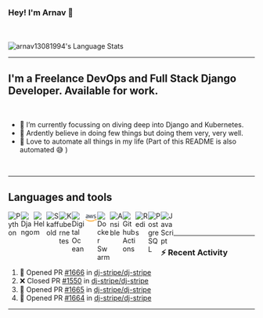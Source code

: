 ### Hey! I'm Arnav  👋



<br />
<br />
<img alt="arnav13081994's Language Stats" src="https://github-readme-stats.vercel.app/api/top-langs/?username=arnav13081994&layout=compact&theme=dracula" />
<br />


<!-- 
     ___________
   /  HEY HEY HEY  \
   \     👋👋👋   /
     -----------
       \   ^___^
        \  (O O)\_________
           (___)\         )\/\
                ||------w |
                ||       ||

-->

<!-- [![Website](https://img.shields.io/website?label=arnav13081994.com&style=for-the-badge&url=https%3A%2F%2Farnav13081994.com)](https://arnav13081994.com) -->

---

## I'm a Freelance DevOps and Full Stack Django Developer. Available for work.
<br />

- 🌱 I’m currently focussing on diving deep into Django and Kubernetes.
- 🔭 Ardently believe in doing few things but doing them very, very well.
- 🤖 Love to automate all things in my life (Part of this README is also automated 😅 )

<br />

---

## Languages and tools

<img align="left" alt="Python" width="26px" src="https://gitcdn.link/repo/github/explore/master/topics/python/python.png" />
<img align="left" alt="Django" width="26px" src="https://gitcdn.link/repo/github/explore/master/topics/django/django.png" />
<img align="left" alt="Helm" width="26px" src="https://avatars.githubusercontent.com/u/15859888?s=200&v=4" />
<img align="left" alt="Skaffold" width="26px" src="https://github.com/GoogleContainerTools/skaffold/blob/main/logo/skaffold.png" />
<img align="left" alt="Kubernetes" width="26px" src="https://gitcdn.link/repo/github/explore/master/topics/kubernetes/kubernetes.png" />
<img align="left" alt="Digital Ocean" width="26px" src="https://avatars.githubusercontent.com/u/4650108?s=200&v=4" />
<img align="left" alt="AWS" width="26px" src="https://github.com/github/explore/blob/main/topics/aws/aws.png" />
<img align="left" alt="Docker Swarm" width="26px" src="https://gitcdn.link/repo/github/explore/master/topics/docker/docker.png" />
<img align="left" alt="Ansible" width="26px" src="https://gitcdn.link/repo/github/explore/master/topics/ansible/ansible.png" />
<img align="left" alt="Github Actions" width="26px" src="https://gitcdn.link/repo/github/explore/master/topics/actions/actions.png" />
<img align="left" alt="Redis" width="26px" src="https://gitcdn.link/repo/github/explore/master/topics/redis/redis.png" />
<img align="left" alt="PostgreSQL" width="26px" src="https://gitcdn.link/repo/github/explore/master/topics/postgresql/postgresql.png" />
<img align="left" alt="JavaScript" width="26px" src="https://gitcdn.link/repo/github/explore/master/topics/javascript/javascript.png" />

<br />
<br />

---

### :zap: Recent Activity


<!--START_SECTION:activity-->
1. 💪 Opened PR [#1666](https://github.com/dj-stripe/dj-stripe/pull/1666) in [dj-stripe/dj-stripe](https://github.com/dj-stripe/dj-stripe)
2. ❌ Closed PR [#1550](https://github.com/dj-stripe/dj-stripe/pull/1550) in [dj-stripe/dj-stripe](https://github.com/dj-stripe/dj-stripe)
3. 💪 Opened PR [#1665](https://github.com/dj-stripe/dj-stripe/pull/1665) in [dj-stripe/dj-stripe](https://github.com/dj-stripe/dj-stripe)
4. 💪 Opened PR [#1664](https://github.com/dj-stripe/dj-stripe/pull/1664) in [dj-stripe/dj-stripe](https://github.com/dj-stripe/dj-stripe)
<!--END_SECTION:activity-->

---

<!-- [webdevplaylist]: https://www.youtube.com/playlist?list=PLkwxH9e_vrAJ0WbEsFA9W3I1W-g_BTsbt -->
[jsplaylist]: https://www.youtube.com/playlist?list=PLkwxH9e_vrALRJKu7wfXby3MKeflhTu6B
